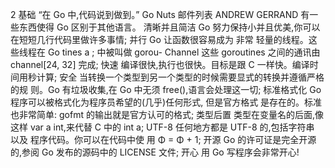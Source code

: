 2
基础
“在 Go 中,代码说到做到。”
Go Nuts 邮件列表
ANDREW GERRAND
有一些东西使得 Go 区别于其他语言。
清晰并且简洁
Go 努力保持小并且优美,你可以在短短几行代码里做许多事情;
并行
Go 让函数很容易成为 非常 轻量的线程。这些线程在 Go
tines a ;
中被叫做 gorou-
Channel
这些 goroutines 之间的通讯由 channel[24, 32] 完成;
快速
编译很快,执行也很快。目标是跟 C 一样快。编译时间用秒计算;
安全
当转换一个类型到另一个类型的时候需要显式的转换并遵循严格的规
则。Go 有垃圾收集,在 Go 中无须 free(),语言会处理这一切;
标准格式化
Go 程序可以被格式化为程序员希望的(几乎)任何形式, 但是官方格式
是存在的。标准也非常简单: gofmt 的输出就是官方认可的格式;
类型后置
类型在变量名的后面,像这样 var
a int,来代替 C 中的 int a;
UTF-8
任何地方都是 UTF-8 的,包括字符串 以及 程序代码。你可以在代码中使
用 Φ = Φ + 1;
开源
Go 的许可证是完全开源的,参阅 Go 发布的源码中的 LICENSE 文件;
开心
用 Go 写程序会非常开心!
